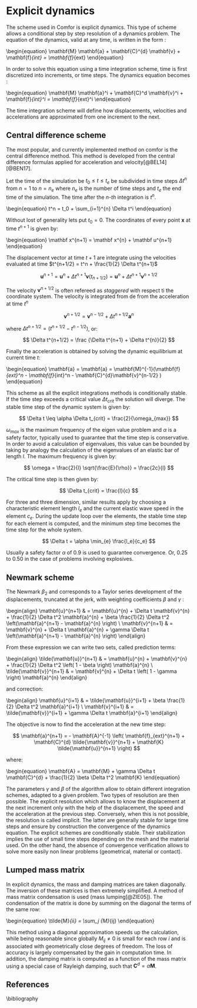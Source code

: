 # Explicit dynamics 

The scheme used in Comfor is explicit dynamics. This type of scheme allows a conditional step by step resolution of a dynamics problem. The equation of the dynamics, valid at any time, is written in the form :

\begin{equation}
	\mathbf{M} \mathbf{a} + \mathbf{C}^{d} \mathbf{v} + \mathbf{f}_{int} = \mathbf{f}_{ext}
\end{equation}

In order to solve this equation using a time integration scheme, time is first discretized into increments, or time steps. The dynamics equation becomes :

\begin{equation}
	\mathbf{M} \mathbf{a}^i + \mathbf{C}^d \mathbf{v}^i + \mathbf{f}_{int}^i = \mathbf{f}_{ext}^i 
\end{equation}

The time integration scheme will define how displacements, velocities and accelerations are approximated from one increment to the next.

## Central difference scheme 

The most popular, and currently implemented method on comfor is the central difference method. This method is developed from the central difference formulas applied for acceleration and velocity[@BEL14] [@BEN17]. 

Let the time of the simulation be $t_0 \leq t \leq t_e$ be subdivided in time steps $\Delta t^n$ from $n=1$ to $n = n_e$ where $n_e$ is the number of time steps and $t_e$ the end time of the simulation. The time after the _n-th_ integration is $t^n$. 

\begin{equation}
t^n  = t_0 + \sum_{i=1}^{n} \Delta t^i
\end{equation}

Without lost of generality lets put $t_0 =0$. The coordinates of every point $\mathbf x$ at time $t^{n+1}$ is given by:

\begin{equation}
\mathbf x^{n+1} = \mathbf x^{n} + \mathbf u^{n+1} 
\end{equation}

The displacement vector at time $t+1$ are integrate using the velocities evaluated at time $t^{n+1/2} = t^n + \frac{1}{2} \Delta t^{n+1}$

$$
    \mathbf u^{n+1} = \mathbf u^{n} + \Delta t^{n+1} \mathbf{v} \left( t_{n+1/2} \right) = \mathbf u^{n} + \Delta t^{n+1} \mathbf{v}^{n+1/2} 
$$

The velocity $\mathbf{v}^{n+1/2}$ is often refereed as _staggered_ with respect ti the coordinate system. The velocity is integrated from de from the acceleration at time $t^n$

$$
    \mathbf{v}^{n+1/2} =  \mathbf{v}^{n-1/2} +   \Delta t^{n+1/2} \mathbf{a}^n
$$

where $\Delta t^{n+1/2} = \left( t^{n+1/2} - t^{n-1/2} \right)$, or:

$$
 \Delta t^{n+1/2} = \frac {\Delta t^{n+1} + \Delta t^{n}}{2} 
$$

Finally the acceleration  is obtained by solving the dynamic equilibrium at current time $t$:

\begin{equation}
	\mathbf{a} = \mathbf{a} = \mathbf{M}^{-1}(\mathbf{f}_{ext}^n - \mathbf{f}_{int}^n  - \mathbf{C}^{d}\mathbf{v}^{n-1/2}  )
\end{equation}

This scheme as all the explicit integrations methods is conditionally stable. If the time step exceeds a critical value $\Delta t_{crit}$ the solution will diverge. The stable time step of the dynamic system is given by:

$$
 \Delta t \leq  \alpha \Delta t_{crit} = \frac{2}{\omega_{max}}
$$

$\omega_{max}$ is the maximum frequency of the eigen value problem and $\alpha$ is a safety factor, typically used to guarantee that the time step is conservative. In order to avoid a calculation of eigenvalues, this value can be bounded by taking by analogy the calculation of the eigenvalues of an elastic bar of length $l$. The maximum frequency is given by:

$$
 \omega = \frac{2}{l} \sqrt{\frac{E}{\rho}} = \frac{2c}{l}
$$

The critical time step is then given by:

$$
 \Delta t_{crit} = \frac{l}{c}
$$

For three and three dimension, similar results apply by choosing a characteristic element length $l_e$ and the current elastic wave speed in the element $c_e$. During the update loop over the elements, the stable time step for each element is computed, and the minimum step time becomes the time step for the whole system.

$$
 \Delta t = \alpha \min_{e} \frac{l_e}{c_e}
$$

Usually a safety factor $\alpha$ of 0.9 is used to guarantee convergence. Or, 0.25 to 0.50 in the case of problems involving explosives. 

## Newmark scheme

The Newmark $\beta_2$ and corresponds to a Taylor series development of the displacements, truncated at the jerk, with weighting coefficients $\beta$ and $\gamma$ :

\begin{align}
	\mathbf{u}^{n+1} & = \mathbf{u}^{n} + \Delta t \mathbf{v}^{n} + \frac{1}{2} \Delta t^2 \mathbf{a}^{n} + \beta \frac{1}{2} \Delta t^2 \left(\mathbf{a}^{n+1} - \mathbf{a}^{n} \right) \\
	\mathbf{v}^{n+1} & = \mathbf{v}^{n} + \Delta t \mathbf{a}^{n} + \gamma \Delta t \left(\mathbf{a}^{n+1} - \mathbf{a}^{n} \right)
\end{align}

From these expression we can write two sets, called prediction terms:

\begin{align}
	\tilde{\mathbf{u}}^{n+1} & = \mathbf{u}^{n} + \mathbf{v}^{n} + \frac{1}{2} \Delta t^2 \left( 1 - \beta \right) \mathbf{a}^{n} \\
	\tilde{\mathbf{v}}^{n+1} & = \mathbf{v}^{n} + \Delta t \left( 1 - \gamma \right) \mathbf{a}^{n} 
\end{align}

and correction:

\begin{align}
	\mathbf{u}^{i+1} & = \tilde{\mathbf{u}}^{i+1} + \beta \frac{1}{2} \Delta t^2 \mathbf{a}^{i+1} \\
	\mathbf{v}^{i+1} & = \tilde{\mathbf{v}}^{i+1} + \gamma \Delta t \mathbf{a}^{i+1} 
\end{align}

The objective is now to find the acceleration at the new time step:

$$
	\mathbf{a}^{n+1} = - \mathbf{A}^{-1} \left( \mathbf{f}_{ext}^{n+1} + \mathbf{C}^{d} \tilde{\mathbf{v}}^{n+1} + \mathbf{K} \tilde{\mathbf{u}}^{n+1} \right) 
$$

where:

\begin{equation}
	\mathbf{A} = \mathbf{M} + \gamma \Delta t \mathbf{C}^{d} + \frac{1}{2} \beta \Delta t^2 \mathbf{K}
\end{equation}

The parameters $\gamma$ and $\beta$ of the algorithm allow to obtain different integration schemes, adapted to a given problem. Two types of resolution are then possible. The explicit resolution which allows to know the displacement at the next increment only with the help of the displacement, the speed and the acceleration at the previous step. Conversely, when this is not possible, the resolution is called implicit. The latter are generally stable for large time steps and ensure by construction the convergence of the dynamics equation. The explicit schemes are conditionally stable. Their stabilization implies the use of small time steps depending on the mesh and the material used. On the other hand, the absence of convergence verification allows to solve more easily non linear problems (geometrical, material or contact). 

## Lumped mass matrix 

In explicit dynamics, the mass and damping matrices are taken diagonally. The inversion of these matrices is then extremely simplified. A method of mass matrix condensation is used (mass lumping[@ZIE05]). The condensation of the matrix is done by summing on the diagonal the terms of the same row:

\begin{equation}
	\tilde{M}_{ii} = \sum_j {M}_{ij}
\end{equation}

This method using a diagonal approximation speeds up the calculation, while being reasonable since globally $M_{ij} \neq 0$ is small for each row $i$ and is associated with geometrically close degrees of freedom. The loss of accuracy is largely compensated by the gain in computation time. In addition, the damping matrix is computed as a function of the mass matrix using a special case of Rayleigh damping, such that $\mathbf{C}^d=\alpha \mathbf{M}$.


## References

\bibliography